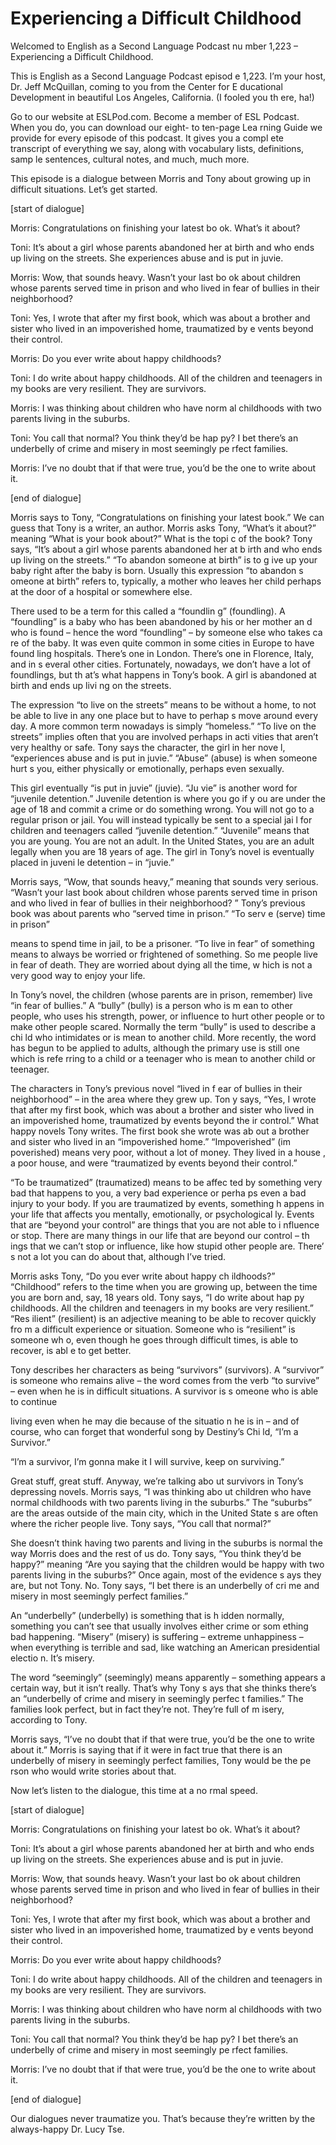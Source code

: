 # Experiencing a Difficult Childhood

Welcomed to English as a Second Language Podcast nu mber 1,223 – Experiencing a Difficult Childhood.

This is English as a Second Language Podcast episod e 1,223. I’m your host, Dr. Jeff McQuillan, coming to you from the Center for E ducational Development in beautiful Los Angeles, California. (I fooled you th ere, ha!)

Go to our website at ESLPod.com. Become a member of  ESL Podcast. When you do, you can download our eight- to ten-page Lea rning Guide we provide for every episode of this podcast. It gives you a compl ete transcript of everything we say, along with vocabulary lists, definitions, samp le sentences, cultural notes, and much, much more.

This episode is a dialogue between Morris and Tony about growing up in difficult situations. Let’s get started.

[start of dialogue]

Morris: Congratulations on finishing your latest bo ok. What’s it about?

Toni: It’s about a girl whose parents abandoned her  at birth and who ends up living on the streets. She experiences abuse and is  put in juvie.

Morris: Wow, that sounds heavy. Wasn’t your last bo ok about children whose parents served time in prison and who lived in fear  of bullies in their neighborhood?

Toni: Yes, I wrote that after my first book, which was about a brother and sister who lived in an impoverished home, traumatized by e vents beyond their control.

Morris: Do you ever write about happy childhoods?

Toni: I do write about happy childhoods. All of the  children and teenagers in my books are very resilient. They are survivors.

Morris: I was thinking about children who have norm al childhoods with two parents living in the suburbs.

Toni: You call that normal? You think they’d be hap py? I bet there’s an underbelly of crime and misery in most seemingly pe rfect families.

 Morris: I’ve no doubt that if that were true, you’d  be the one to write about it.

[end of dialogue]

Morris says to Tony, “Congratulations on finishing your latest book.” We can guess that Tony is a writer, an author. Morris asks  Tony, “What’s it about?” meaning “What is your book about?” What is the topi c of the book? Tony says, “It’s about a girl whose parents abandoned her at b irth and who ends up living on the streets.” “To abandon someone at birth” is to g ive up your baby right after the baby is born. Usually this expression “to abandon s omeone at birth” refers to, typically, a mother who leaves her child perhaps at  the door of a hospital or somewhere else.

There used to be a term for this called a “foundlin g” (foundling). A “foundling” is a baby who has been abandoned by his or her mother an d who is found – hence the word “foundling” – by someone else who takes ca re of the baby. It was even quite common in some cities in Europe to have found ling hospitals. There’s one in London. There’s one in Florence, Italy, and in s everal other cities. Fortunately, nowadays, we don’t have a lot of foundlings, but th at’s what happens in Tony’s book. A girl is abandoned at birth and ends up livi ng on the streets.

The expression “to live on the streets” means to be  without a home, to not be able to live in any one place but to have to perhap s move around every day. A more common term nowadays is simply “homeless.” “To  live on the streets” implies often that you are involved perhaps in acti vities that aren’t very healthy or safe. Tony says the character, the girl in her nove l, “experiences abuse and is put in juvie.” “Abuse” (abuse) is when someone hurt s you, either physically or emotionally, perhaps even sexually.

This girl eventually “is put in juvie” (juvie). “Ju vie” is another word for “juvenile detention.” Juvenile detention is where you go if y ou are under the age of 18 and commit a crime or do something wrong. You will not go to a regular prison or jail. You will instead typically be sent to a special jai l for children and teenagers called “juvenile detention.” “Juvenile” means that you are  young. You are not an adult. In the United States, you are an adult legally when  you are 18 years of age. The girl in Tony’s novel is eventually placed in juveni le detention – in “juvie.”

Morris says, “Wow, that sounds heavy,” meaning that  sounds very serious. “Wasn’t your last book about children whose parents  served time in prison and who lived in fear of bullies in their neighborhood? ” Tony’s previous book was about parents who “served time in prison.” “To serv e (serve) time in prison”

means to spend time in jail, to be a prisoner. “To live in fear” of something means to always be worried or frightened of something. So me people live in fear of death. They are worried about dying all the time, w hich is not a very good way to enjoy your life.

In Tony’s novel, the children (whose parents are in  prison, remember) live “in fear of bullies.” A “bully” (bully) is a person who is m ean to other people, who uses his strength, power, or influence to hurt other people or to make other people scared. Normally the term “bully” is used to describe a chi ld who intimidates or is mean to another child. More recently, the word has begun to  be applied to adults, although the primary use is still one which is refe rring to a child or a teenager who is mean to another child or teenager.

The characters in Tony’s previous novel “lived in f ear of bullies in their neighborhood” – in the area where they grew up. Ton y says, “Yes, I wrote that after my first book, which was about a brother and sister who lived in an impoverished home, traumatized by events beyond the ir control.” What happy novels Tony writes. The first book she wrote was ab out a brother and sister who lived in an “impoverished home.” “Impoverished” (im poverished) means very poor, without a lot of money. They lived in a house , a poor house, and were “traumatized by events beyond their control.”

“To be traumatized” (traumatized) means to be affec ted by something very bad that happens to you, a very bad experience or perha ps even a bad injury to your body. If you are traumatized by events, something h appens in your life that affects you mentally, emotionally, or psychological ly. Events that are “beyond your control” are things that you are not able to i nfluence or stop. There are many things in our life that are beyond our control – th ings that we can’t stop or influence, like how stupid other people are. There’ s not a lot you can do about that, although I’ve tried.

Morris asks Tony, “Do you ever write about happy ch ildhoods?” “Childhood” refers to the time when you are growing up, between  the time you are born and, say, 18 years old. Tony says, “I do write about hap py childhoods. All the children and teenagers in my books are very resilient.” “Res ilient” (resilient) is an adjective meaning to be able to recover quickly fro m a difficult experience or situation. Someone who is “resilient” is someone wh o, even though he goes through difficult times, is able to recover, is abl e to get better.

Tony describes her characters as being “survivors” (survivors). A “survivor” is someone who remains alive – the word comes from the  verb “to survive” – even when he is in difficult situations. A survivor is s omeone who is able to continue

living even when he may die because of the situatio n he is in – and of course, who can forget that wonderful song by Destiny’s Chi ld, “I’m a Survivor.”

“I’m a survivor, I’m gonna make it I will survive, keep on surviving.”

Great stuff, great stuff. Anyway, we’re talking abo ut survivors in Tony’s depressing novels. Morris says, “I was thinking abo ut children who have normal childhoods with two parents living in the suburbs.”  The “suburbs” are the areas outside of the main city, which in the United State s are often where the richer people live. Tony says, “You call that normal?”

She doesn’t think having two parents and living in the suburbs is normal the way Morris does and the rest of us do. Tony says, “You think they’d be happy?” meaning “Are you saying that the children would be happy with two parents living in the suburbs?” Once again, most of the evidence s ays they are, but not Tony. No. Tony says, “I bet there is an underbelly of cri me and misery in most seemingly perfect families.”

An “underbelly” (underbelly) is something that is h idden normally, something you can’t see that usually involves either crime or som ething bad happening. “Misery” (misery) is suffering – extreme unhappiness – when everything is terrible and sad, like watching an American presidential electio n. It’s misery.

The word “seemingly” (seemingly) means apparently –  something appears a certain way, but it isn’t really. That’s why Tony s ays that she thinks there’s an “underbelly of crime and misery in seemingly perfec t families.” The families look perfect, but in fact they’re not. They’re full of m isery, according to Tony.

Morris says, “I’ve no doubt that if that were true,  you’d be the one to write about it.” Morris is saying that if it were in fact true that there is an underbelly of misery in seemingly perfect families, Tony would be the pe rson who would write stories about that.

Now let’s listen to the dialogue, this time at a no rmal speed.

[start of dialogue]

Morris: Congratulations on finishing your latest bo ok. What’s it about?

Toni: It’s about a girl whose parents abandoned her  at birth and who ends up living on the streets. She experiences abuse and is  put in juvie.

 Morris: Wow, that sounds heavy. Wasn’t your last bo ok about children whose parents served time in prison and who lived in fear  of bullies in their neighborhood?

Toni: Yes, I wrote that after my first book, which was about a brother and sister who lived in an impoverished home, traumatized by e vents beyond their control.

Morris: Do you ever write about happy childhoods?

Toni: I do write about happy childhoods. All of the  children and teenagers in my books are very resilient. They are survivors.

Morris: I was thinking about children who have norm al childhoods with two parents living in the suburbs.

Toni: You call that normal? You think they’d be hap py? I bet there’s an underbelly of crime and misery in most seemingly pe rfect families.

Morris: I’ve no doubt that if that were true, you’d  be the one to write about it.

[end of dialogue]

Our dialogues never traumatize you. That’s because they’re written by the always-happy Dr. Lucy Tse.



